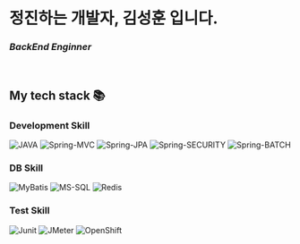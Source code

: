 <h1> 정진하는 개발자, 김성훈 입니다.</h1>

<p>
  <em>
    <h3>
      BackEnd Enginner
    </h3>
  </em>
</p>

<br />
<h2> My tech stack 📚 </h2>

<h3> Development Skill </h3>

![JAVA](https://img.shields.io/badge/-java-007396?style=for-the-badge&logo=java&logoColor=ffffff)
![Spring-MVC](https://img.shields.io/badge/-Spring_MVC-446b6a?style=for-the-badge&logo=Spring)
![Spring-JPA](https://img.shields.io/badge/-Spring_JPA-92768A?style=for-the-badge&logo=Spring)
![Spring-SECURITY](https://img.shields.io/badge/-Spring_SECURITY-ff9e9e?style=for-the-badge&logo=Spring)
![Spring-BATCH](https://img.shields.io/badge/-Spring_BATCH-a7d6fd?style=for-the-badge&logo=Spring)

<h3> DB Skill </h3>

![MyBatis](https://img.shields.io/badge/-MyBatis-524155?style=for-the-badge&logo=java&logoColor=ffffff)
![MS-SQL](https://img.shields.io/badge/-MS_SQL-222222?style=for-the-badge&logo=react)
![Redis](https://img.shields.io/badge/-Redis-880E0E?style=for-the-badge&logo=java&logoColor=ffffff)

<h3> Test Skill </h3>

![Junit](https://img.shields.io/badge/-Junit5-5d4c45?style=for-the-badge&logo=java&logoColor=ffffff)
![JMeter](https://img.shields.io/badge/-JMeter-5d4c45?style=for-the-badge&logo=java&logoColor=ffffff)
![OpenShift](https://img.shields.io/badge/-OpenShift-8bf3f3?style=for-the-badge&logo=java&logoColor=ffffff)





</br>

<!-- 
<h2>My popular videos</h2>
<table>
  <tbody>
    <tr>
      <td>
        <a href="https://www.youtube.com/watch?v=TTLHd3IyErM&ab_channel=%EB%93%9C%EB%A6%BC%EC%BD%94%EB%94%A9by%EC%97%98%EB%A6%AC" title="2022 웹개발 로드맵 총정리 (공부순서 알려드림) | 올해는 정말 해보자 🚀">
          <img align="center" src="https://img.youtube.com/vi/TTLHd3IyErM/0.jpg" width="300" alt-text="Frontend Roadmap">
        </a>
      </td>
      <td>
        <a href="https://www.youtube.com/watch?v=wcsVjmHrUQg&ab_channel=%EB%93%9C%EB%A6%BC%EC%BD%94%EB%94%A9by%EC%97%98%EB%A6%AC" title="자바스크립트 배우기전 꼭 봐야할 영상">
          <img align="center" src="https://img.youtube.com/vi/wcsVjmHrUQg/0.jpg" width="300" alt-text="">
        </a>
      </td>
      <td>
        <a href="http://www.youtube.com/watch?v=Z9dvM7qgN9s" title="깃, 깃허브 제대로 배우기 (기본 마스터편, 실무에서 꿀리지 말자)">
        <img align="center" src="https://img.youtube.com/vi/Z9dvM7qgN9s/0.jpg" width="300" alt-text="Git tutorial">
          </a>
      </td>
    </tr>
  </tbody>
</table>
<b><em><a href="https://www.youtube.com/c/%EB%93%9C%EB%A6%BC%EC%BD%94%EB%94%A9by%EC%97%98%EB%A6%AC">More videos...</a></em></b>

<br/>


<h2>My popular courses</h2> 
<table>
  <tbody>
    <tr>
      <td>
        <a href="https://academy.dream-coding.com/courses/react" title="리액트 개념정리 · 클론코딩">
          <img align="center" src="https://d2lmphbmp3ptuw.cloudfront.net/assets/React_Course_2022_Thumbnail_1_22adc8b602.gif" width="300" alt-text="React Course">
        </a>
      </td>
      <td>
        <a href="https://academy.dream-coding.com/courses/typescript" title="타입스크립트·객체지향 프로그래밍">
          <img align="center" src="https://d2lmphbmp3ptuw.cloudfront.net/assets/Type_Script_Course_Thumbnail_06091d592c.gif" width="300" alt-text="TypeScript Course">
        </a>
      </td>
      <td>
        <a href="https://academy.dream-coding.com/courses/node" title="노드로 배우는 백엔드 A-Z">
          <img align="center" src="https://d2lmphbmp3ptuw.cloudfront.net/assets/node_course_thumbnail_c0abdc5412.webp" width="300" alt-text="NodeJS Course">
        </a>
      </td>
    </tr>
  </tbody>
</table>
<b><em><a href="https://academy.dream-coding.com">Study with me!</a></em></b>

---

<p align="center">
  <a href="https://github.com/dream-ellie" title="GitHub Dream Ellie">
    <img src="https://img.shields.io/github/followers/dream-ellie?label=follow&style=social" alt-text="GitHub Dream Ellie" height="30"/>
  </a>
  <a href="https://www.youtube.com/c/%EB%93%9C%EB%A6%BC%EC%BD%94%EB%94%A9by%EC%97%98%EB%A6%AC" title="드림코딩 by 엘리">
    <img src="https://img.shields.io/youtube/channel/subscribers/UC_4u-bXaba7yrRz_6x6kb_w?style=social" alt-text="Youtube Channel Subscribers" height="30"/>
  </a>
</p>
-->
